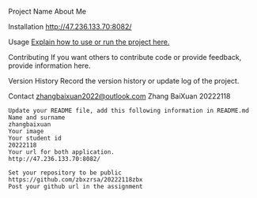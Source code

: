 Project Name
About Me

Installation
http://47.236.133.70:8082/

Usage
[Explain how to use or run the project here.](http://47.236.133.70:8082/)

Contributing
If you want others to contribute code or provide feedback, provide information here.

Version History
Record the version history or update log of the project.

Contact
zhangbaixuan2022@outlook.com
Zhang BaiXuan
20222118

	Update your README file, add this following information in README.md 
	Name and surname
    zhangbaixuan
	Your image
	Your student id
    20222118
	Your url for both application.
    http://47.236.133.70:8082/

	Set your repository to be public
    https://github.com/zbxzrsa/20222118zbx
	Post your github url in the assignment

